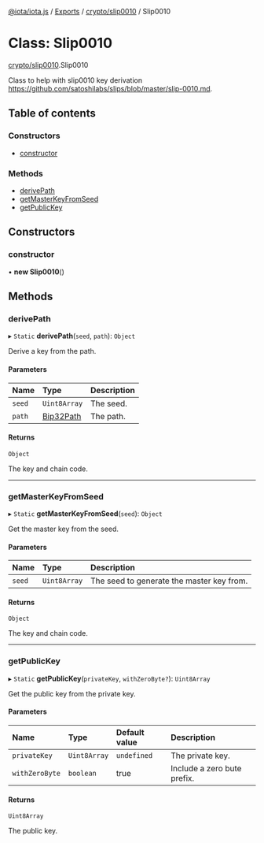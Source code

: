 [@iota/iota.js](../README.md) / [Exports](../modules.md) / [crypto/slip0010](../modules/crypto_slip0010.md) / Slip0010

# Class: Slip0010

[crypto/slip0010](../modules/crypto_slip0010.md).Slip0010

Class to help with slip0010 key derivation
https://github.com/satoshilabs/slips/blob/master/slip-0010.md.

## Table of contents

### Constructors

- [constructor](crypto_slip0010.slip0010.md#constructor)

### Methods

- [derivePath](crypto_slip0010.slip0010.md#derivepath)
- [getMasterKeyFromSeed](crypto_slip0010.slip0010.md#getmasterkeyfromseed)
- [getPublicKey](crypto_slip0010.slip0010.md#getpublickey)

## Constructors

### constructor

• **new Slip0010**()

## Methods

### derivePath

▸ `Static` **derivePath**(`seed`, `path`): `Object`

Derive a key from the path.

#### Parameters

| Name | Type | Description |
| :------ | :------ | :------ |
| `seed` | `Uint8Array` | The seed. |
| `path` | [Bip32Path](crypto_bip32path.bip32path.md) | The path. |

#### Returns

`Object`

The key and chain code.

___

### getMasterKeyFromSeed

▸ `Static` **getMasterKeyFromSeed**(`seed`): `Object`

Get the master key from the seed.

#### Parameters

| Name | Type | Description |
| :------ | :------ | :------ |
| `seed` | `Uint8Array` | The seed to generate the master key from. |

#### Returns

`Object`

The key and chain code.

___

### getPublicKey

▸ `Static` **getPublicKey**(`privateKey`, `withZeroByte?`): `Uint8Array`

Get the public key from the private key.

#### Parameters

| Name | Type | Default value | Description |
| :------ | :------ | :------ | :------ |
| `privateKey` | `Uint8Array` | `undefined` | The private key. |
| `withZeroByte` | `boolean` | true | Include a zero bute prefix. |

#### Returns

`Uint8Array`

The public key.
